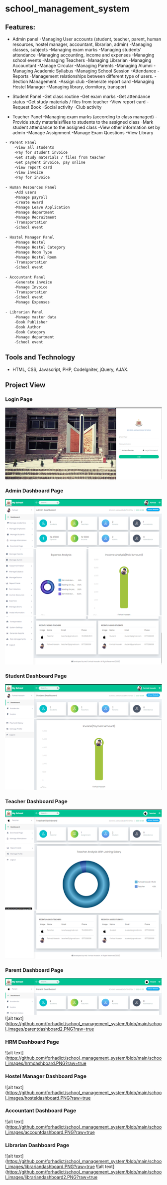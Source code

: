 # school_management_system

## Features:
   - Admin panel
        -Managing User accounts (student, teacher, parent, human resources, hostel manager, accountant, librarian, admin)
        -Managing classes, subjects
        -Managing exam marks
        -Managing students’ attendance
        -Managing accounting, income and expenses
        -Managing school events
        -Managing Teachers
        -Managing Librarian
        -Managing Accountant
        -Manage Circular
        -Managing Parents
        -Managing Alumni
        -Managing Academic Syllabus
        -Managing School Session
        -Attendance
        -Reports
        -Management relationships between different type of users.
        -Section Management.
        -Assign club
        -Generate report card
        -Managing Hostel Manager
        -Managing library, dormitory, transport
        
   - Student Panel
        -Get class routine
        -Get exam marks
        -Get attendance status
        -Get study materials / files from teacher
        -View report card
        -Request Book
        -Social activity
        -Club activity

        
   - Teacher Panel
        -Managing exam marks (according to class managed)
        -Provide study materials/files to students to the assigned class
        -Mark student attendance to the assigned class
        -View other information set by admin
        -Manage Assignment
        -Manage Exam Questions
        -View Library
        
    - Parent Panel
        -View all students
        -Pay for student invoice
        -Get study materials / files from teacher
        -Get payment invoice, pay online
        -View report card
        -View invoice
        -Pay for invoice
        
    - Human Resources Panel
        -Add users
        -Manage payroll
        -Create Award
        -Manage Leave Application
        -Manage department
        -Manage Recruitment
        -Transportation
        -School event
        
    - Hostel Manager Panel
        -Manage Hostel
        -Manage Hostel Category
        -Manage Room Type
        -Manage Hostel Room
        -Transportation
        -School event
        
    - Accountant Panel
        -Generate invoice
        -Manage Invoice
        -Transportation
        -School event
        -Manage Expenses
        
    - Librarian Panel
        -Manage master data
        -Book Publisher
        -Book Author
        -Book Category
        -Manage department
        -School event
        
## Tools and Technology
   - HTML, CSS, Javascript, PHP, CodeIgniter, jQuery, AJAX.
## Project View

### Login Page
   ![alt text](https://github.com/forhadict/school_management_system/blob/main/school_images/login.PNG?raw=true)
### Admin Dashboard Page
   ![alt text](https://github.com/forhadict/school_management_system/blob/main/school_images/admindashboard1.PNG?raw=true)
   ![alt text](https://github.com/forhadict/school_management_system/blob/main/school_images/admindashboard2.PNG?raw=true)
   ![alt text](https://github.com/forhadict/school_management_system/blob/main/school_images/admindashboard3.PNG?raw=true)
### Student Dashboard Page
   ![alt text](https://github.com/forhadict/school_management_system/blob/main/school_images/studentdashboard1.PNG?raw=true)
   ![alt text](https://github.com/forhadict/school_management_system/blob/main/school_images/studentdashboard2.PNG?raw=true)
### Teacher Dashboard Page
   ![alt text](https://github.com/forhadict/school_management_system/blob/main/school_images/teacherdashboard1.PNG?raw=true)
   ![alt text](https://github.com/forhadict/school_management_system/blob/main/school_images/teacherdashboard2.PNG?raw=true)
   ![alt text](https://github.com/forhadict/school_management_system/blob/main/school_images/teacherdashboard3.PNG?raw=true)
### Parent Dashboard Page
   ![alt text](https://github.com/forhadict/school_management_system/blob/main/school_images/parentdashboard1.PNG?raw=true)
   ![alt text](https://github.com/forhadict/school_management_system/blob/main/school_images/parentdashboard2.PNG?raw=true
### HRM Dashboard Page
   ![alt text](https://github.com/forhadict/school_management_system/blob/main/school_images/hrmdashboard.PNG?raw=true
### Hostel Manager Dashboard Page
   ![alt text](https://github.com/forhadict/school_management_system/blob/main/school_images/hosteldashboard.PNG?raw=true
### Accountant Dashboard Page
   ![alt text](https://github.com/forhadict/school_management_system/blob/main/school_images/accountdashboard.PNG?raw=true
### Librarian Dashboard Page
   ![alt text](https://github.com/forhadict/school_management_system/blob/main/school_images/librariandashboard.PNG?raw=true
   ![alt text](https://github.com/forhadict/school_management_system/blob/main/school_images/librariandashboard2.PNG?raw=true
